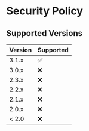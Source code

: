 # Security Policy

## Supported Versions

| Version | Supported          |
| ------- | ------------------ |
| 3.1.x   | :white_check_mark: |
| 3.0.x   | :x:                |
| 2.3.x   | :x:                |
| 2.2.x   | :x:                |
| 2.1.x   | :x:                |
| 2.0.x   | :x:                |
| < 2.0   | :x:                |
